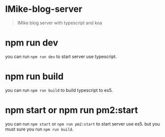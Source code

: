 # IMike-blog-server
> IMike blog server with typescript and koa

# npm run dev
you can run ```npm run dev``` to start server use typescript.

# npm run build
you can run ```npm run build``` to build typescript to es5.

# npm start or npm run pm2:start
you can run ```npm start``` or ```npm run pm2:start``` to start server use es5. but you must sure you run ```npm run build```.

